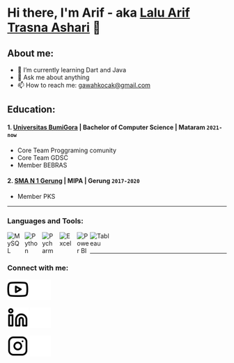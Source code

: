 # Hi there, I'm Arif  - aka [Lalu Arif Trasna Ashari](https://www.youtube.com/@laluariftrasnaashari4794/videos) 👋
## About me:
- 🌱 I’m currently learning Dart and Java
- 💬 Ask me about anything
- 📫 How to reach me: gawahkocak@gmail.com

## Education:

#### 1. [Universitas BumiGora](https://universitasbumigora.ac.id/) | Bachelor of Computer Science | Mataram `2021-now`
   - Core Team Proggraming comunity
   - Core Team GDSC
   - Member BEBRAS
 #### 2. [SMA N 1 Gerung](https://smansagerung.sch.id/) | MIPA | Gerung `2017-2020`
   - Member PKS


---

### Languages and Tools:

[<img align="left" alt="MySQL" width="30px" src="https://cdn.jsdelivr.net/gh/devicons/devicon/icons/mysql/mysql-original.svg" style="padding-right:10px;" />][webdev]
[<img align="left" alt="Python" width="30px" src="https://upload.wikimedia.org/wikipedia/commons/thumb/c/c3/Python-logo-notext.svg/110px-Python-logo-notext.svg.png?20100317150552" style="padding-right:10px;" />][webdev]
[<img align="left" alt="Pycharm" width="30px" src="https://upload.wikimedia.org/wikipedia/commons/thumb/1/1d/PyCharm_Icon.svg/220px-PyCharm_Icon.svg.png" style="padding-right:10px;" />][webdev]
[<img align="left" alt="Excel" width="30px" src="https://is2-ssl.mzstatic.com/image/thumb/Purple126/v4/a8/fd/5a/a8fd5a84-c6f1-355f-3b9f-6e86598efaa3/XCEL.png/1200x630bb.png" style="padding-right:10px;" />][webdev]
[<img align="left" alt="Power BI" width="30px" src="https://powerbi.microsoft.com/pictures/application-logos/svg/powerbi.svg" style="padding-right:0px;" />][webdev]
[<img align="left" alt="Tableau" width="50px" src="https://logos-world.net/wp-content/uploads/2021/10/Tableau-Symbol.png" style="padding-right:10px;" />][webdev]

<br />
<br />

---
### Connect with me:

[![website](./img/youtube-light.svg)](https://www.youtube.com/@laluariftrasnaashari4794/videos#gh-light-mode-only)
[![website](./img/youtube-dark.svg)](https://www.youtube.com/@laluariftrasnaashari4794/videos#gh-dark-mode-only)


[![website](./img/linkedin-light.svg)](https://www.linkedin.com/in/lalu-arif-214803221/#gh-light-mode-only)
[![website](./img/linkedin-dark.svg)](https://www.linkedin.com/in/lalu-arif-214803221/#gh-dark-mode-only)

[![website](./img/instagram-light.svg)](https://www.instagram.com/ll.trasna/#gh-light-mode-only)
[![website](./img/instagram-dark.svg)](https://www.instagram.com/ll.trasna/#gh-dark-mode-only)



[webdev]: https://github.com/LALUARIFTA/LALUARIFTA
